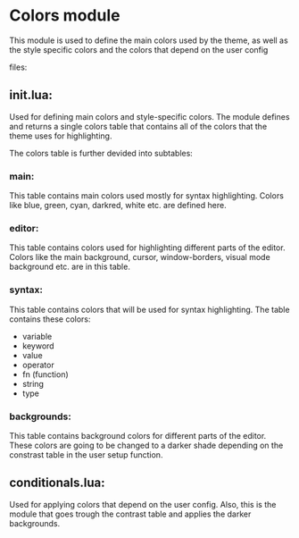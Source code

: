 # Colors module

This module is used to define the main colors used by the theme,
as well as the style specific colors and the colors that depend on the user config

files:
 ## **init.lua**:

 Used for defining main colors and style-specific colors.
 The module defines and returns a single colors table that contains all of the colors
 that the theme uses for highlighting.

 The colors table is further devided into subtables:
 ### main:
 This table contains main colors used mostly for syntax highlighting.
 Colors like blue, green, cyan, darkred, white etc. are defined here.
 ### editor:
 This table contains colors used for highlighting different parts of the editor.
 Colors like the main background, cursor, window-borders, visual mode background etc.
 are in this table.
 ### syntax:
 This table contains colors that will be used for syntax highlighting.
 The table contains these colors:
 + variable
 + keyword
 + value
 + operator
 + fn (function)
 + string
 + type
 ### backgrounds:
 This table contains background colors for different parts of the editor.
 These colors are going to be changed to a darker shade depending on the
 constrast table in the user setup function.

 ## **conditionals.lua**:
 Used for applying colors that depend on the user config.
 Also, this is the module that goes trough the contrast table
 and applies the darker backgrounds.
